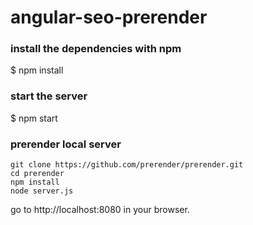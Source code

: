 angular-seo-prerender
=====================

### install the dependencies with npm
$ npm install

### start the server
$ npm start

### prerender local server
```
git clone https://github.com/prerender/prerender.git
cd prerender
npm install
node server.js
```

go to http://localhost:8080 in your browser.

